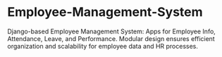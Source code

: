 # Employee-Management-System
Django-based Employee Management System: Apps for Employee Info, Attendance, Leave, and Performance. Modular design ensures efficient organization and scalability for employee data and HR processes.
